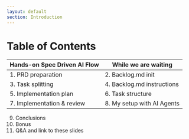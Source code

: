 ```yaml
---
layout: default
section: Introduction
---
```


# Table of Contents

<div class="mt-10">

| **Hands-on Spec Driven AI Flow** | **While we are waiting**   |
|----------------------------------|----------------------------|
| 1. PRD preparation               | 2. Backlog.md init         |
| 3. Task splitting                | 4. Backlog.md instructions |
| 5. Implementation plan           | 6. Task structure          |
| 7. Implementation & review       | 8. My setup with AI Agents |

</div>
<div class="mt-10">

9. Conclusions
10. Bonus
11. Q&A and link to these slides

</div>
